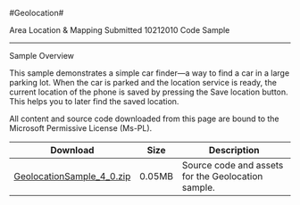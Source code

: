 #Geolocation#

Area
Location & Mapping
Submitted
10212010
Code Sample

---

Sample Overview

This sample demonstrates a simple car finder—a way to find a car in a large parking lot. When the car is parked and the location service is ready, the current location of the phone is saved by pressing the Save location button. This helps you to later find the saved location.


All content and source code downloaded from this page are bound to the Microsoft Permissive License (Ms-PL).



Download | Size | Description
---|---|---|
[GeolocationSample_4_0.zip](https://github.com/DDReaper/XNAGameStudio/blob/master/Samples/GeolocationSample_4_0.zip?raw=true) | 0.05MB | Source code and assets for the Geolocation sample.